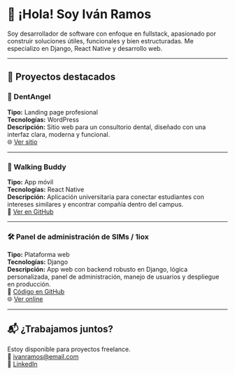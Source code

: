 # 👋 ¡Hola! Soy Iván Ramos

Soy desarrollador de software con enfoque en fullstack, apasionado por construir soluciones útiles, funcionales y bien estructuradas. Me especializo en Django, React Native y desarrollo web.

---

## 🚀 Proyectos destacados

### 🦷 DentAngel
**Tipo:** Landing page profesional  
**Tecnologías:** WordPress  
**Descripción:** Sitio web para un consultorio dental, diseñado con una interfaz clara, moderna y funcional.  
🌐 [Ver sitio](https://consultoriodentangel.com/)

---

### 🤝 Walking Buddy
**Tipo:** App móvil  
**Tecnologías:** React Native  
**Descripción:** Aplicación universitaria para conectar estudiantes con intereses similares y encontrar compañía dentro del campus.  
📂 [Ver en GitHub](https://github.com/FishyOfixial/WalkingBuddies)

---

### 🛠 Panel de administración de SIMs / 1iox
**Tipo:** Plataforma web  
**Tecnologías:** Django  
**Descripción:** App web con backend robusto en Django, lógica personalizada, panel de administración, manejo de usuarios y despliegue en producción.  
📂 [Código en GitHub](https://github.com/FishyOfixial/1iox)  
🌐 [Ver online](https://panel.1iox.com)

---

## 📬 ¿Trabajamos juntos?
Estoy disponible para proyectos freelance.  
📧 ivanramos@email.com  
💼 [LinkedIn](www.linkedin.com/in/ivan-ramos-de-la-torre-132b70314)

